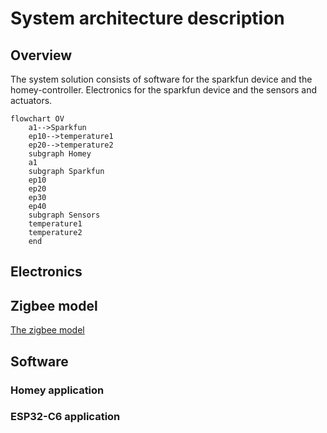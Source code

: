 # System architecture description
## Overview
The system solution consists of software for the sparkfun device and the homey-controller. Electronics for the sparkfun device and the sensors and actuators.

```mermaid
flowchart OV
    a1-->Sparkfun
    ep10-->temperature1
    ep20-->temperature2
    subgraph Homey
    a1
    subgraph Sparkfun
    ep10
    ep20
    ep30
    ep40
    subgraph Sensors
    temperature1
    temperature2
    end

```
## Electronics
## Zigbee model
[The zigbee model](zigbee.md)
## Software
### Homey application
### ESP32-C6 application
